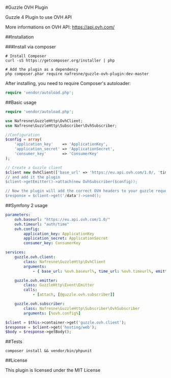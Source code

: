 #Guzzle OVH Plugin

Guzzle 4 Plugin to use OVH API

More informations on OVH API: https://api.ovh.com/

##Installation

###Install via composer

```shell
# Install Composer
curl -sS https://getcomposer.org/installer | php

# Add the plugin as a dependency
php composer.phar require nafresne/guzzle-ovh-plugin:dev-master
```

After installing, you need to require Composer's autoloader:

```php
require 'vendor/autoload.php';
```

##Basic usage

```php
require 'vendor/autoload.php';

use Nafresne\GuzzleHttp\OvhClient;
use Nafresne\GuzzleHttp\Subscriber\OvhSubscriber;

//Configuration
$config = array(
    'application_key'    => 'ApplicationKey',
    'application_secret' => 'ApplicationSecret',
    'consumer_key'       => 'ConsumerKey'
);

// Create a Guzzle client
$client new OvhClient(['base_url' => 'https://eu.api.ovh.com/1.0/, 'time_url' => 'auth/time');
// and add it the plugin
$client->getEmitter()->attach(new OvhSubscriber($config));

// Now the plugin will add the correct OVH headers to your guzzle request
$response = $client->get('/data')->send();
```

##Symfony 2 usage

```yml
parameters:
    ovh.baseurl: "https://eu.api.ovh.com/1.0/"
    ovh.timeurl: "auth/time"
    ovh.config:
        application_key: ApplicationKey
        application_secret: ApplicationSecret
        consumer_key: ConsumerKey

services:
    guzzle.ovh.client:
        class: Nafresne\GuzzleHttp\OvhClient
        arguments:
            - { base_url: %ovh.baseurl%, time_url: %ovh.timeurl%, emitter: @guzzle.ovh.emitter }

    guzzle.ovh.emitter:
        class: GuzzleHttp\Event\Emitter
        calls:
            - [attach, [@guzzle.ovh.subscriber]]

    guzzle.ovh.subscriber:
        class: Nafresne\GuzzleHttp\Subscriber\OvhSubscriber
        arguments: [%ovh.config%]
```
```php
$client = $this->container->get('guzzle.ovh.client');
$response = $client->get('hosting/web');
$body = $response->getBody();
```

##Tests

    composer install && vendor/bin/phpunit

##License

This plugin is licensed under the MIT License



